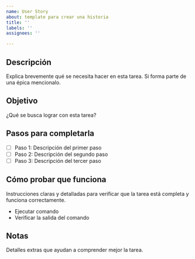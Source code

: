 ```yaml
---
name: User Story
about: template para crear una historia
title: ''
labels: ''
assignees: ''

---
```


## Descripción

Explica brevemente qué se necesita hacer en esta tarea. Si forma parte de una épica mencionalo.

## Objetivo

¿Qué se busca lograr con esta tarea?

## Pasos para completarla

- [ ] Paso 1: Descripción del primer paso
- [ ] Paso 2: Descripción del segundo paso
- [ ] Paso 3: Descripción del tercer paso

## Cómo probar que funciona

Instrucciones claras y detalladas para verificar que la tarea está completa y funciona correctamente.

- Ejecutar comando
- Verificar la salida del comando

## Notas

Detalles extras que ayudan a comprender mejor la tarea.
